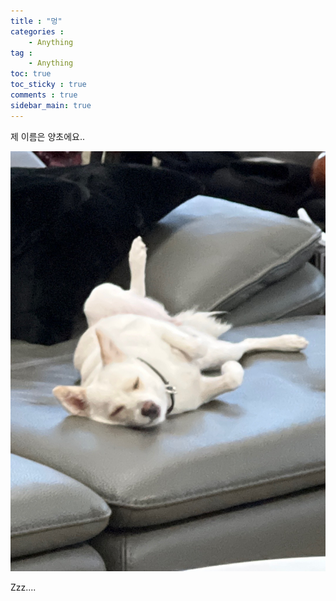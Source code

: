 ```yaml
---
title : "멍"
categories :
    - Anything
tag :
    - Anything
toc: true
toc_sticky : true
comments : true
sidebar_main: true
---
```


제 이름은 양초에요..



![yang-cho](../../images/양초.JPEG)

Zzz....